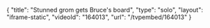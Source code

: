 {
    "title": "Stunned grom gets Bruce's board",
    "type": "solo",
    "layout": "iframe-static",
    "videoId": "164013",
    "url": "\/tvpembed\/164013"
}